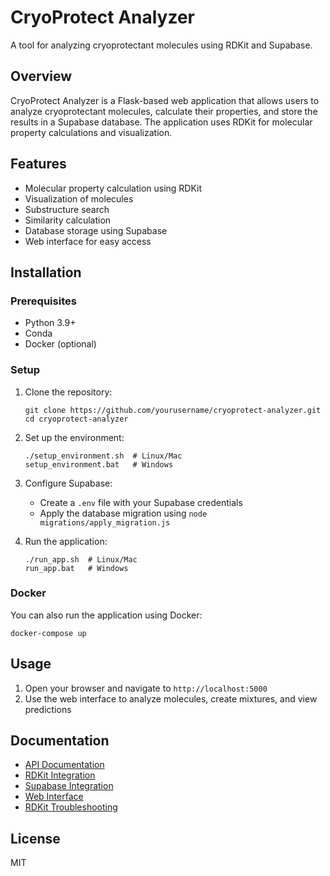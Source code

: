 # CryoProtect Analyzer

A tool for analyzing cryoprotectant molecules using RDKit and Supabase.

## Overview

CryoProtect Analyzer is a Flask-based web application that allows users to analyze cryoprotectant molecules, calculate their properties, and store the results in a Supabase database. The application uses RDKit for molecular property calculations and visualization.

## Features

- Molecular property calculation using RDKit
- Visualization of molecules
- Substructure search
- Similarity calculation
- Database storage using Supabase
- Web interface for easy access

## Installation

### Prerequisites

- Python 3.9+
- Conda
- Docker (optional)

### Setup

1. Clone the repository:
   ```
   git clone https://github.com/yourusername/cryoprotect-analyzer.git
   cd cryoprotect-analyzer
   ```

2. Set up the environment:
   ```
   ./setup_environment.sh  # Linux/Mac
   setup_environment.bat   # Windows
   ```

3. Configure Supabase:
   - Create a `.env` file with your Supabase credentials
   - Apply the database migration using `node migrations/apply_migration.js`

4. Run the application:
   ```
   ./run_app.sh  # Linux/Mac
   run_app.bat   # Windows
   ```

### Docker

You can also run the application using Docker:

```
docker-compose up
```

## Usage

1. Open your browser and navigate to `http://localhost:5000`
2. Use the web interface to analyze molecules, create mixtures, and view predictions

## Documentation

- [API Documentation](README_API.md)
- [RDKit Integration](README_RDKit.md)
- [Supabase Integration](README_Supabase.md)
- [Web Interface](README_Web.md)
- [RDKit Troubleshooting](README_RDKit_Troubleshooting.md)

## License

MIT